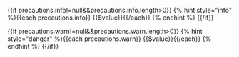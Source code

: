 {{if precautions.info!=null&&precautions.info.length>0}}
{% hint style="info" %}{{each precautions.info}}
{{$value}}{{/each}}
{% endhint %}
{{/if}}

{{if precautions.warn!=null&&precautions.warn.length>0}}
{% hint style="danger" %}{{each precautions.warn}}
{{$value}}{{/each}}
{% endhint %}
{{/if}}